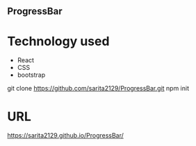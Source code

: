 ## ProgressBar

# Technology used

* React
* CSS
* bootstrap

git clone https://github.com/sarita2129/ProgressBar.git
npm init

# URL

https://sarita2129.github.io/ProgressBar/
